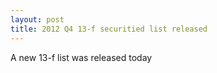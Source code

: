 ```yaml
---
layout: post
title: 2012 Q4 13-f securitied list released
---
```

A new 13-f list was released today

    